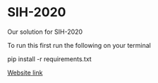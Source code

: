 # SIH-2020

Our solution for SIH-2020


To run this first run the following on your terminal

pip install -r requirements.txt


[Website link](https://bella-ciao.herokuapp.com/)
